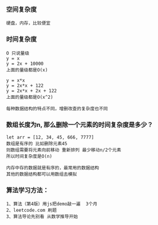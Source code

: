 ### 空间复杂度
    硬盘，内存，比较便宜
    
### 时间复杂度
    O 只说量级
    y = x
    y = 2x + 10000
    上面的量级都是O(x)

    y = x*x
    y = 2x*x + 122
    y = 2x*x + 2x + 122
    上面的量级都是O(x^2)

    每种数据结构的特点不同，增删改查的复杂度也不同

### 数组长度为n, 那么删除一个元素的时间复杂度是多少？
    let arr = [12, 34, 45, 666, 7777]
    数组是有序的 比如删除元素45 
    则数组需要将元素向前移动 重新排列 最少移动n/2个元素
    所以时间复杂度是O(n)

    内存中存的数据就是有序的，最常用的数据结构
    其他的数据结构都可以用数组去模拟 

### 算法学习方法：
    1、算法（第4版）用js把demo敲一遍  3个月
    2、leetcode.com 刷题
    3、算法导论先别看 从数学推导开始